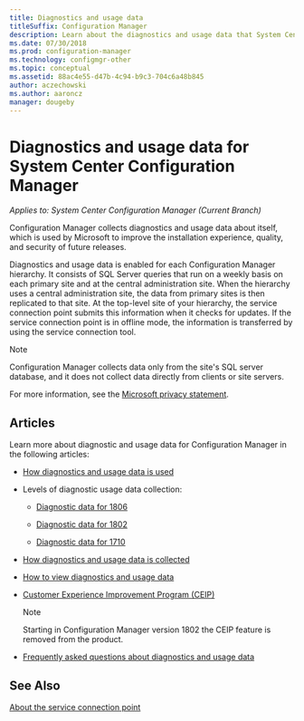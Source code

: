 ```yaml
---
title: Diagnostics and usage data
titleSuffix: Configuration Manager
description: Learn about the diagnostics and usage data that System Center Configuration Manager collects about itself.
ms.date: 07/30/2018
ms.prod: configuration-manager
ms.technology: configmgr-other
ms.topic: conceptual
ms.assetid: 88ac4e55-d47b-4c94-b9c3-704c6a48b845
author: aczechowski
ms.author: aaroncz
manager: dougeby
---
```

# Diagnostics and usage data for System Center Configuration Manager

*Applies to: System Center Configuration Manager (Current Branch)*

Configuration Manager collects diagnostics and usage data about itself, which is used by Microsoft to improve the installation experience, quality, and security of future releases.  

 Diagnostics and usage data is enabled for each Configuration Manager hierarchy. It consists of SQL Server queries that run on a weekly basis on each primary site and at the central administration site. When the hierarchy uses a central administration site, the data from primary sites is then replicated to that site. At the top-level site of your hierarchy, the service connection point submits this information when it checks for updates. If the service connection point is in offline mode, the information is transferred by using the service connection tool.  

> [!NOTE]  
>  Configuration Manager collects data only from the site's SQL server database, and it does not collect data directly from clients or site servers.  

 For more information, see the [Microsoft privacy statement](https://go.microsoft.com/fwlink/?LinkID=626527).  

## Articles
 Learn more about diagnostic and usage data for Configuration Manager in the following articles:  

-   [How diagnostics and usage data is used](../../../core/plan-design/diagnostics/how-diagnostics-and-usage-data-is-used.md)  

-   Levels of diagnostic usage data collection:
    - [Diagnostic data for 1806](/sccm/core/plan-design/diagnostics/levels-of-diagnostic-usage-data-collection-1806)  

    - [Diagnostic data for 1802](/sccm/core/plan-design/diagnostics/levels-of-diagnostic-usage-data-collection-1802)  

    - [Diagnostic data for 1710](/sccm/core/plan-design/diagnostics/levels-of-diagnostic-usage-data-collection-1710)  
    
-   [How diagnostics and usage data is collected](../../../core/plan-design/diagnostics/how-diagnostics-and-usage-data-is-collected.md)  

-   [How to view diagnostics and usage data](../../../core/plan-design/diagnostics/view-diagnostics-and-usage-data.md)  

-   [Customer Experience Improvement Program (CEIP)](../../../core/plan-design/diagnostics/customer-experience-improvement-program-ceip.md)  

     > [!Note]  
     > Starting in Configuration Manager version 1802 the CEIP feature is removed from the product.  


-   [Frequently asked questions about diagnostics and usage data](../../../core/understand/frequently-asked-questions-about-diagnostics-and-usage-data.md)  



## See Also  
 [About the service connection point](../../../core/servers/deploy/configure/about-the-service-connection-point.md)
